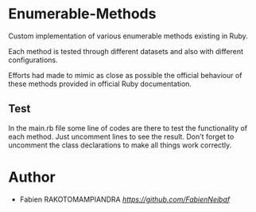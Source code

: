 # Enumerable-Methods

Custom implementation of various enumerable methods existing in Ruby.

Each method is tested through different datasets and also with different configurations.

Efforts had made to mimic as close as possible the official behaviour of these methods provided in official Ruby documentation.

## Test

In the main.rb file some line of codes are there to test the functionality of each method. Just uncomment lines to see the result. Don't forget to uncomment the class declarations to make all things work correctly.

# Author

- Fabien RAKOTOMAMPIANDRA _https://github.com/FabienNeibaf_
